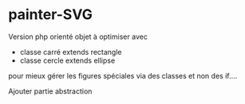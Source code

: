 # painter-SVG

Version php orienté objet
à optimiser avec 

- classe carré extends rectangle
- classe cercle extends ellipse

pour mieux gérer les figures spéciales via des classes et non des if....

Ajouter partie abstraction

